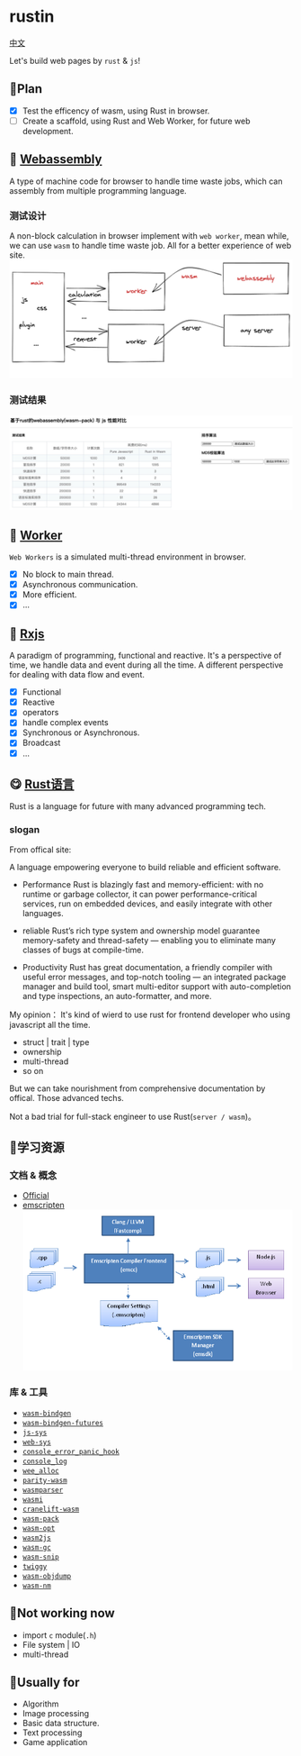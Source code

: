 # rustin

[中文](./README_ZH.md)

Let's build web pages by `rust` & `js`!

## 📎Plan

- [x] Test the efficency of wasm, using Rust in browser.
- [ ] Create a scaffold, using Rust and Web Worker, for future web development.

## 🚀 [Webassembly](https://webassembly.github.io/spec/core/)
A type of machine code for browser to handle time waste jobs, which can assembly from multiple programming language.

### 测试设计
A non-block calculation in browser implement with `web worker`, mean while, we can use `wasm` to handle time waste job.
All for a better experience of web site.
![design](./img/framework.png)

### 测试结果
![benchmark](./img/benchmark-1.jpeg)

## 🧵 [Worker](https://developer.mozilla.org/en-US/docs/Web/API/Web_Workers_API/Using_web_workers)
`Web Workers` is a simulated multi-thread environment in browser.

- [x] No block to main thread.
- [x] Asynchronous communication.
- [x] More efficient.
- [x] ...

## 🐂 [Rxjs](https://github.com/ReactiveX/RxJS)

A paradigm of programming, functional and reactive. It's a perspective of time, we handle data and event during all the time.
A different perspective for dealing with data flow and event.

- [x] Functional
- [x] Reactive
- [x] operators
- [x] handle complex events
- [x] Synchronous or Asynchronous.
- [x] Broadcast
- [x] ...

## 😋 [Rust语言](https://www.rust-lang.org/)

Rust is a language for future with many advanced programming tech.

### slogan

From offical site:

A language empowering everyone to build reliable and efficient software.

- Performance
  Rust is blazingly fast and memory-efficient: with no runtime or garbage collector, it can power performance-critical services, run on embedded devices, and easily integrate with other languages.

- reliable
  Rust’s rich type system and ownership model guarantee memory-safety and thread-safety — enabling you to eliminate many classes of bugs at compile-time.

- Productivity
  Rust has great documentation, a friendly compiler with useful error messages, and top-notch tooling — an integrated package manager and build tool, smart multi-editor support with auto-completion and type inspections, an auto-formatter, and more.

My opinion：
  It's kind of wierd to use rust for frontend developer who using javascript all the time.
  - struct | trait | type
  - ownership
  - multi-thread
  - so on

  But we can take nourishment from comprehensive documentation by offical. Those advanced techs.

  Not a bad trial for full-stack engineer to use Rust(`server / wasm`)。
  
## 📖学习资源

### 文档 & 概念
- [Official](https://www.rust-lang.org/zh-CN/)
- [emscripten](https://emscripten.org/)
  ![](./img/EmscriptenToolchain.png)

### 库 & 工具
- [`wasm-bindgen`](https://crates.io/crates/wasm-bindgen)
- [`wasm-bindgen-futures`](https://crates.io/crates/wasm-bindgen-futures)
- [`js-sys`](https://crates.io/crates/js-sys)
- [`web-sys`](https://crates.io/crates/web-sys)
- [`console_error_panic_hook`](https://crates.io/crates/console_error_panic_hook)
- [`console_log`](https://crates.io/crates/console_log)
- [`wee_alloc`](https://crates.io/crates/wee_alloc)
- [`parity-wasm`](https://crates.io/crates/parity-wasm)
- [`wasmparser`](https://crates.io/crates/wasmparser)
- [`wasmi`](https://crates.io/crates/wasmi)
- [`cranelift-wasm`](https://crates.io/crates/cranelift-wasm)
- [`wasm-pack`](https://github.com/rustwasm/wasm-pack)
- [`wasm-opt`](https://github.com/WebAssembly/binaryen)
- [`wasm2js`](https://github.com/WebAssembly/binaryen)
- [`wasm-gc`](https://github.com/alexcrichton/wasm-gc)
- [`wasm-snip`](https://github.com/rustwasm/wasm-snip)
- [`twiggy`](https://github.com/rustwasm/twiggy)
- [`wasm-objdump`](https://github.com/WebAssembly/wabt)
- [`wasm-nm`](https://github.com/fitzgen/wasm-nm)

## 🌚Not working now

- import `c` module(`.h`)
- File system | IO
- multi-thread

## 🌝Usually for

- Algorithm
- Image processing
- Basic data structure.
- Text processing
- Game application